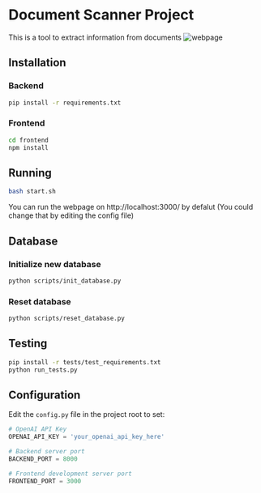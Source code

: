 # Document Scanner Project

This is a tool to extract information from documents
![webpage](upload/main.png)



## Installation

### Backend

```bash
pip install -r requirements.txt
```

### Frontend

```bash
cd frontend
npm install
```

## Running

```bash
bash start.sh
```

You can run the webpage on http://localhost:3000/  by defalut (You could change that by editing the config file)


## Database

### Initialize new database

```bash
python scripts/init_database.py
```

### Reset database

```bash
python scripts/reset_database.py
```

## Testing

```bash
pip install -r tests/test_requirements.txt
python run_tests.py
```

## Configuration

Edit the `config.py` file in the project root to set:

```python
# OpenAI API Key
OPENAI_API_KEY = 'your_openai_api_key_here'

# Backend server port
BACKEND_PORT = 8000

# Frontend development server port
FRONTEND_PORT = 3000
```

